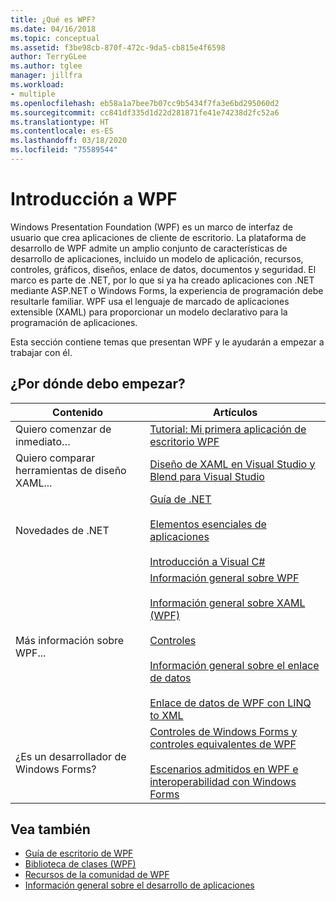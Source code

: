 ```yaml
---
title: ¿Qué es WPF?
ms.date: 04/16/2018
ms.topic: conceptual
ms.assetid: f3be98cb-870f-472c-9da5-cb815e4f6598
author: TerryGLee
ms.author: tglee
manager: jillfra
ms.workload:
- multiple
ms.openlocfilehash: eb58a1a7bee7b07cc9b5434f7fa3e6bd295060d2
ms.sourcegitcommit: cc841df335d1d22d281871fe41e74238d2fc52a6
ms.translationtype: HT
ms.contentlocale: es-ES
ms.lasthandoff: 03/18/2020
ms.locfileid: "75589544"
---
```

# <a name="get-started-with-wpf"></a>Introducción a WPF

Windows Presentation Foundation (WPF) es un marco de interfaz de usuario que crea aplicaciones de cliente de escritorio. La plataforma de desarrollo de WPF admite un amplio conjunto de características de desarrollo de aplicaciones, incluido un modelo de aplicación, recursos, controles, gráficos, diseños, enlace de datos, documentos y seguridad. El marco es parte de .NET, por lo que si ya ha creado aplicaciones con .NET mediante ASP.NET o Windows Forms, la experiencia de programación debe resultarle familiar. WPF usa el lenguaje de marcado de aplicaciones extensible (XAML) para proporcionar un modelo declarativo para la programación de aplicaciones.

Esta sección contiene temas que presentan WPF y le ayudarán a empezar a trabajar con él.

## <a name="where-should-i-start"></a>¿Por dónde debo empezar?

|Contenido|Artículos|
|-|-|
|Quiero comenzar de inmediato…|[Tutorial: Mi primera aplicación de escritorio WPF](/dotnet/framework/wpf/getting-started/walkthrough-my-first-wpf-desktop-application)|
|Quiero comparar herramientas de diseño XAML...|[Diseño de XAML en Visual Studio y Blend para Visual Studio](../xaml-tools/designing-xaml-in-visual-studio.md)|
|Novedades de .NET|[Guía de .NET](/dotnet/standard/)<br /><br />[Elementos esenciales de aplicaciones](/dotnet/standard/application-essentials)<br /><br />[Introducción a Visual C#](../ide/quickstart-csharp-console.md)|
|Más información sobre WPF...|[Información general sobre WPF](/dotnet/framework/wpf/introduction-to-wpf)<br /><br />[Información general sobre XAML (WPF)](/dotnet/framework/wpf/advanced/xaml-overview-wpf)<br /><br />[Controles](/dotnet/framework/wpf/controls/)<br /><br />[Información general sobre el enlace de datos](/dotnet/desktop-wpf/data/data-binding-overview)<br /><br />[Enlace de datos de WPF con LINQ to XML](/dotnet/framework/wpf/data/wpf-data-binding-with-linq-to-xml-overview)|
|¿Es un desarrollador de Windows Forms?|[Controles de Windows Forms y controles equivalentes de WPF](/dotnet/framework/wpf/advanced/windows-forms-controls-and-equivalent-wpf-controls)<br /><br />[Escenarios admitidos en WPF e interoperabilidad con Windows Forms](/dotnet/framework/wpf/advanced/wpf-and-windows-forms-interoperation)|

## <a name="see-also"></a>Vea también

- [Guía de escritorio de WPF](/dotnet/desktop-wpf/overview/index)
- [Biblioteca de clases (WPF)](/dotnet/framework/wpf/class-library-wpf)
- [Recursos de la comunidad de WPF](/dotnet/framework/wpf/getting-started/community-feedback)
- [Información general sobre el desarrollo de aplicaciones](/dotnet/framework/wpf/app-development/index)

